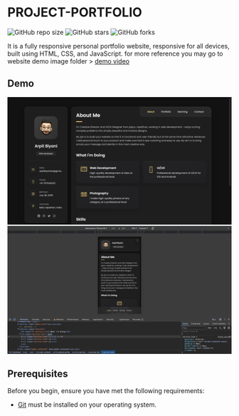 # PROJECT-PORTFOLIO
![GitHub repo size](https://img.shields.io/github/repo-size/arpitbiyaniazz/PROJECT-PORTFOLIO)
![GitHub stars](https://img.shields.io/github/stars/arpitbiyaniazz/PROJECT-PORTFOLIO?style=social)
![GitHub forks](https://img.shields.io/github/forks/arpitbiyaniazz/PROJECT-PORTFOLIO?style=social)

It is a fully responsive personal portfolio website, responsive for all devices, built using HTML, CSS, and JavaScript.
for more reference you may go to website demo image folder > [demo video](./website-demo-image/demo-video.mp4)

## Demo

![ Desktop Demo](./website-demo-image/desktop.png "Desktop Demo")
![ Mobile Demo](./website-demo-image/mobile.png "Mobile Demo")

## Prerequisites

Before you begin, ensure you have met the following requirements:

* [Git](https://git-scm.com/downloads "Download Git") must be installed on your operating system.
